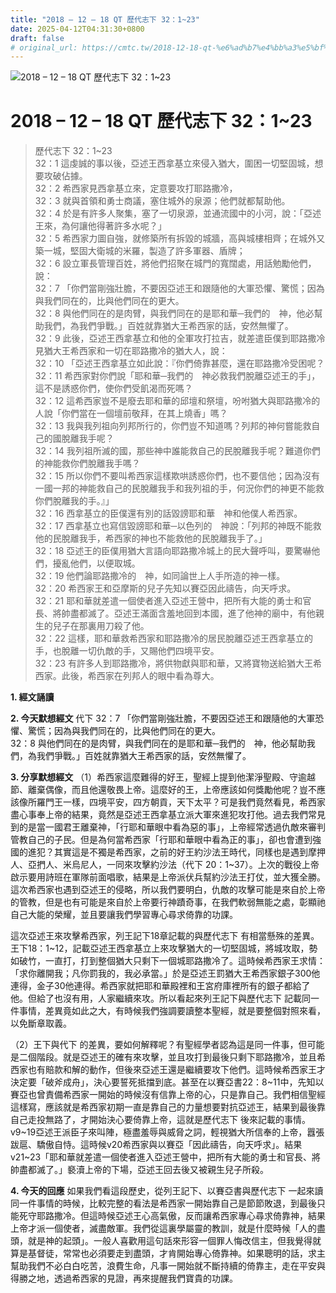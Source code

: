 ```yaml
---
title: "2018 – 12 – 18 QT 歷代志下 32：1~23"
date: 2025-04-12T04:31:30+0800
draft: false
# original_url: https://cmtc.tw/2018-12-18-qt-%e6%ad%b7%e4%bb%a3%e5%bf%97%e4%b8%8b-32%ef%bc%9a123
---
```


![2018 – 12 – 18 QT 歷代志下 32：1\~23](/images/qt.jpg   "2018 – 12 – 18 QT 歷代志下 32：1\~23")

# 2018 – 12 – 18 QT 歷代志下 32：1\~23

> 歷代志下 32：1\~23  
> 32：1 這虔誠的事以後，亞述王西拿基立來侵入猶大，圍困一切堅固城，想要攻破佔據。  
> 32：2 希西家見西拿基立來，定意要攻打耶路撒冷，  
> 32：3 就與首領和勇士商議，塞住城外的泉源；他們就都幫助他。  
> 32：4 於是有許多人聚集，塞了一切泉源，並通流國中的小河，說：「亞述王來，為何讓他得著許多水呢？」  
> 32：5 希西家力圖自強，就修築所有拆毀的城牆，高與城樓相齊；在城外又築一城，堅固大衛城的米羅，製造了許多軍器、盾牌；  
> 32：6 設立軍長管理百姓，將他們招聚在城門的寬闊處，用話勉勵他們，說：  
> 32：7 「你們當剛強壯膽，不要因亞述王和跟隨他的大軍恐懼、驚慌；因為與我們同在的，比與他們同在的更大。  
> 32：8 與他們同在的是肉臂，與我們同在的是耶和華─我們的　神，他必幫助我們，為我們爭戰。」百姓就靠猶大王希西家的話，安然無懼了。  
> 32：9 此後，亞述王西拿基立和他的全軍攻打拉吉，就差遣臣僕到耶路撒冷見猶大王希西家和一切在耶路撒冷的猶大人，說：  
> 32：10 「亞述王西拿基立如此說：『你們倚靠甚麼，還在耶路撒冷受困呢？  
> 32：11 希西家對你們說「耶和華─我們的　神必救我們脫離亞述王的手」，這不是誘惑你們，使你們受飢渴而死嗎？  
> 32：12 這希西家豈不是廢去耶和華的邱壇和祭壇，吩咐猶大與耶路撒冷的人說「你們當在一個壇前敬拜，在其上燒香」嗎？  
> 32：13 我與我列祖向列邦所行的，你們豈不知道嗎？列邦的神何嘗能救自己的國脫離我手呢？  
> 32：14 我列祖所滅的國，那些神中誰能救自己的民脫離我手呢？難道你們的神能救你們脫離我手嗎？  
> 32：15 所以你們不要叫希西家這樣欺哄誘惑你們，也不要信他；因為沒有一國一邦的神能救自己的民脫離我手和我列祖的手，何況你們的神更不能救你們脫離我的手。』」  
> 32：16 西拿基立的臣僕還有別的話毀謗耶和華　神和他僕人希西家。  
> 32：17 西拿基立也寫信毀謗耶和華─以色列的　神說：「列邦的神既不能救他的民脫離我手，希西家的神也不能救他的民脫離我手了。」  
> 32：18 亞述王的臣僕用猶大言語向耶路撒冷城上的民大聲呼叫，要驚嚇他們，擾亂他們，以便取城。  
> 32：19 他們論耶路撒冷的　神，如同論世上人手所造的神一樣。  
> 32：20 希西家王和亞摩斯的兒子先知以賽亞因此禱告，向天呼求。  
> 32：21 耶和華就差遣一個使者進入亞述王營中，把所有大能的勇士和官長、將帥盡都滅了。亞述王滿面含羞地回到本國，進了他神的廟中，有他親生的兒子在那裏用刀殺了他。  
> 32：22 這樣，耶和華救希西家和耶路撒冷的居民脫離亞述王西拿基立的手，也脫離一切仇敵的手，又賜他們四境平安。  
> 32：23 有許多人到耶路撒冷，將供物獻與耶和華，又將寶物送給猶大王希西家。此後，希西家在列邦人的眼中看為尊大。

**1. 經文誦讀**

**2.  今天默想經文**
代下 32：7 「你們當剛強壯膽，不要因亞述王和跟隨他的大軍恐懼、驚慌；因為與我們同在的，比與他們同在的更大。  
32：8 與他們同在的是肉臂，與我們同在的是耶和華─我們的　神，他必幫助我們，為我們爭戰。」百姓就靠猶大王希西家的話，安然無懼了。

**3. 分享默想經文**
（1）希西家這麼難得的好王，聖經上提到他潔淨聖殿、守逾越節、離棄偶像，而且他還敬畏上帝。這麼好的王，上帝應該如何獎勵他呢？豈不應該像所羅門王一樣，四境平安，四方朝貢，天下太平？可是我們竟然看見，希西家盡心事奉上帝的結果，竟然是亞述王西拿基立派大軍來進犯攻打他。過去我們常見到的是當一國君王離棄神，「行耶和華眼中看為惡的事」，上帝經常透過仇敵來審判管教自己的子民。但是為何當希西家「行耶和華眼中看為正的事」，卻也會遭到強國的進犯？其實這是不獨是希西家，之前的好王約沙法王時代，同樣也是遇到摩押人、亞捫人、米烏尼人，一同來攻擊約沙法（代下 20：1\~37）。上次的戰役上帝啟示要用詩班在軍隊前面唱歌，結果是上帝派伏兵幫約沙法王打仗，並大獲全勝。這次希西家也遇到亞述王的侵略，所以我們要明白，仇敵的攻擊可能是來自於上帝的管教，但是也有可能是來自於上帝要行神蹟奇事，在我們軟弱無能之處，彰顯祂自己大能的榮耀，並且要讓我們學習專心尋求倚靠的功課。

這次亞述王來攻擊希西家，列王記下18章記載的與歷代志下 有相當懸殊的差異。王下18：1\~12，記載亞述王西拿基立上來攻擊猶大的一切堅固城，將城攻取，勢如破竹，一直打，打到整個猶大只剩下一個城耶路撒冷了。這時候希西家王求情：「求你離開我；凡你罰我的，我必承當。」於是亞述王罰猶大王希西家銀子300他連得，金子30他連得。希西家就把耶和華殿裡和王宮府庫裡所有的銀子都給了他。但給了也沒有用，人家繼續來攻。所以看起來列王記下與歷代志下 記載同一件事情，差異竟如此之大，有時候我們強調要讀整本聖經，就是要整個對照來看，以免斷章取義。

（2）王下與代下 的差異，要如何解釋呢？有聖經學者認為這是同一件事，但可能是二個階段。就是亞述王的確有來攻擊，並且攻打到最後只剩下耶路撒冷，並且希西家也有賠款和解的動作，但後來亞述王還是繼續要攻下他們。這時候希西家王才決定要「破斧成舟」，決心要誓死抵擋到底。甚至在以賽亞書22：8\~11中，先知以賽亞也曾責備希西家一開始的時候沒有信靠上帝的心，只是靠自己。我們相信聖經這樣寫，應該就是希西家初期一直是靠自己的力量想要對抗亞述王，結果到最後靠自己走投無路了，才開始決心要倚靠上帝，這就是歷代志下 後來記載的事情。v9\~19亞述王派臣子來叫陣，極盡羞辱與威脅之詞，輕視猶大所信奉的上帝，囂張跋扈、驕傲自恃。這時候v20希西家與以賽亞「因此禱告，向天呼求」。結果v21\~23「耶和華就差遣一個使者進入亞述王營中，把所有大能的勇士和官長、將帥盡都滅了。」褻瀆上帝的下場，亞述王回去後又被親生兒子所殺。

**4. 今天的回應**
如果我們看這段歷史，從列王記下、以賽亞書與歷代志下 一起來讀同一件事情的時候，比較完整的看法是希西家一開始靠自己是節節敗退，到最後只能死守耶路撒冷。但這時候亞述王心高氣傲，反而讓希西家專心尋求倚靠神，結果上帝才派一個使者，滅盡敵軍。我們從這裏學屬靈的教訓，就是什麼時候「人的盡頭，就是神的起頭」。一般人喜歡用這句話來形容一個罪人悔改信主，但我覺得就算是基督徒，常常也必須要走到盡頭，才肯開始專心倚靠神。如果聰明的話，求主幫助我們不必白白吃苦，浪費生命，凡事一開始就不斷持續的倚靠主，走在平安與得勝之地，透過希西家的見證，再來提醒我們寶貴的功課。

